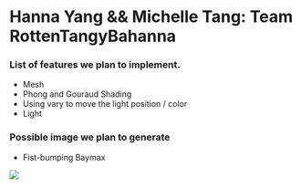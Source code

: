 # Hanna Yang && Michelle Tang: Team RottenTangyBahanna

### List of features we plan to implement.
* Mesh
* Phong and Gouraud Shading
* Using vary to move the light position / color
* Light

### Possible image we plan to generate
* Fist-bumping Baymax

![](https://i.kym-cdn.com/photos/images/original/000/862/677/d12.gif)

